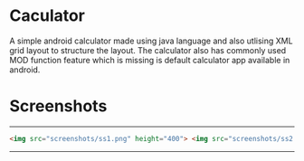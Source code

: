 # Caculator
 A simple android calculator made using java language and also utlising XML grid layout to structure the layout. The calculator also has commonly used MOD function feature which is missing is default calculator app available in android.

# Screenshots
---

```html
<img src="screenshots/ss1.png" height="400"> <img src="screenshots/ss2.png" height="400">
```
---